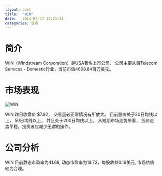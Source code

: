 ```yaml
---
layout: post
title:  "WIN"
date:   2014-02-17 12:21:41
categories: 观点
---
```


# 简介
WIN（Windstream Corporation）是USA著名上市公司，
公司主要从事Telecom Services - Domestic行业，当前市值4668.84百万美元。

# 市场表现

![WIN](http://finviz.com/chart.ashx?t=WIN&ty=c&ta=1&p=d&s=l)

WIN 昨日收盘价 $7.92，
交易量较正常情况有所放大。
目前股价处于20日均线以上，
50日均线以上，
并且处于200日均线以上。
从短期市场走势来看，
股价走势平稳，投资者应减少无谓的操作。

# 公司分析
WIN 目前静态市盈率为41.68, 动态市盈率为18.72，每股收益0.19美元,
市场估值较为合理。
